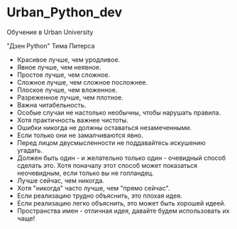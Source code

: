 # Urban_Python_dev
Обучение в Urban University

"Дзен Python" Тима Питерса

* Красивое лучше, чем уродливое.
* Явное лучше, чем неявное.
* Простое лучше, чем сложное.
* Сложное лучше, чем сложное посложнее.
* Плоское лучше, чем вложенное.
* Разреженное лучше, чем плотное.
* Важна читабельность.
* Особые случаи не настолько необычны, чтобы нарушать правила.
* Хотя практичность важнее чистоты.
* Ошибки никогда не должны оставаться незамеченными.
* Если только они не замалчиваются явно.
* Перед лицом двусмысленности не поддавайтесь искушению угадать.
* Должен быть один - и желательно только один - очевидный способ сделать это.
Хотя поначалу этот способ может показаться неочевидным, если только вы не голландец.
* Лучше сейчас, чем никогда.
* Хотя "никогда" часто лучше, чем "прямо сейчас".
* Если реализацию трудно объяснить, это плохая идея.
* Если реализацию легко объяснить, это может быть хорошей идеей.
* Пространства имен - отличная идея, давайте будем использовать их чаще!

